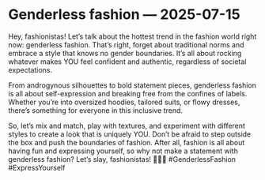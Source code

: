 # Genderless fashion — 2025-07-15

Hey, fashionistas! Let’s talk about the hottest trend in the fashion world right now: genderless fashion. That’s right, forget about traditional norms and embrace a style that knows no gender boundaries. It’s all about rocking whatever makes YOU feel confident and authentic, regardless of societal expectations. 

From androgynous silhouettes to bold statement pieces, genderless fashion is all about self-expression and breaking free from the confines of labels. Whether you’re into oversized hoodies, tailored suits, or flowy dresses, there’s something for everyone in this inclusive trend.

So, let’s mix and match, play with textures, and experiment with different styles to create a look that is uniquely YOU. Don’t be afraid to step outside the box and push the boundaries of fashion. After all, fashion is all about having fun and expressing yourself, so why not make a statement with genderless fashion? Let’s slay, fashionistas! 💅🏼🔥 #GenderlessFashion #ExpressYourself